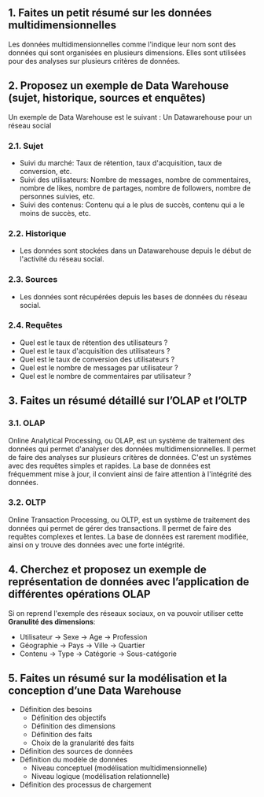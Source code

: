 ## 1. Faites un petit résumé sur les données multidimensionnelles
Les données multidimensionnelles comme l'indique leur nom sont des données qui sont organisées en plusieurs dimensions. Elles sont utilisées pour des analyses sur plusieurs critères de données.
## 2. Proposez un exemple de Data Warehouse (sujet, historique, sources et enquêtes)
Un exemple de Data Warehouse est le suivant : Un Datawarehouse pour un réseau social
### 2.1. Sujet
- Suivi du marché: Taux de rétention, taux d'acquisition, taux de conversion, etc.
- Suivi des utilisateurs: Nombre de messages, nombre de commentaires, nombre de likes, nombre de partages, nombre de followers, nombre de personnes suivies, etc.
- Suivi des contenus: Contenu qui a le plus de succès, contenu qui a le moins de succès, etc.
### 2.2. Historique
- Les données sont stockées dans un Datawarehouse depuis le début de l'activité du réseau social.
### 2.3. Sources
- Les données sont récupérées depuis les bases de données du réseau social.
### 2.4. Requêtes
- Quel est le taux de rétention des utilisateurs ?
- Quel est le taux d'acquisition des utilisateurs ?
- Quel est le taux de conversion des utilisateurs ?
- Quel est le nombre de messages par utilisateur ?
- Quel est le nombre de commentaires par utilisateur ?
## 3. Faites un résumé détaillé sur l’OLAP et l’OLTP
### 3.1. OLAP
Online Analytical Processing, ou OLAP, est un système de traitement des données qui permet d'analyser des données multidimensionnelles. Il permet de faire des analyses sur plusieurs critères de données. C'est un systèmes avec des requêtes simples et rapides. La base de données est fréquemment mise à jour, il convient ainsi de faire attention à l'intégrité des données.
### 3.2. OLTP
Online Transaction Processing, ou OLTP, est un système de traitement des données qui permet de gérer des transactions. Il permet de faire des requêtes complexes et lentes. La base de données est rarement modifiée, ainsi on y trouve des données avec une forte intégrité.
## 4. Cherchez et proposez un exemple de représentation de données avec l’application de différentes opérations OLAP
Si on reprend l'exemple des réseaux sociaux, on va pouvoir utiliser cette **Granulité des dimensions**:
- Utilisateur → Sexe → Age → Profession
- Géographie → Pays → Ville → Quartier
- Contenu → Type → Catégorie → Sous-catégorie
## 5. Faites un résumé sur la modélisation et la conception d’une Data Warehouse
- Définition des besoins
    - Définition des objectifs
    - Définition des dimensions
    - Définition des faits
    - Choix de la granularité des faits
- Définition des sources de données
- Définition du modèle de données
    - Niveau conceptuel (modélisation multidimensionnelle)
    - Niveau logique (modélisation relationnelle)
- Définition des processus de chargement